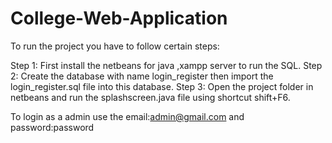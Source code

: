 # College-Web-Application


To run the project you have to follow certain steps:

Step 1: First install the netbeans for java ,xampp server to run the SQL.
Step 2: Create the database with name login_register then import the login_register.sql file into this database.
Step 3: Open the project folder in netbeans and run the splashscreen.java file using shortcut shift+F6.
  
  
To login as a admin 
use the email:admin@gmail.com and password:password
